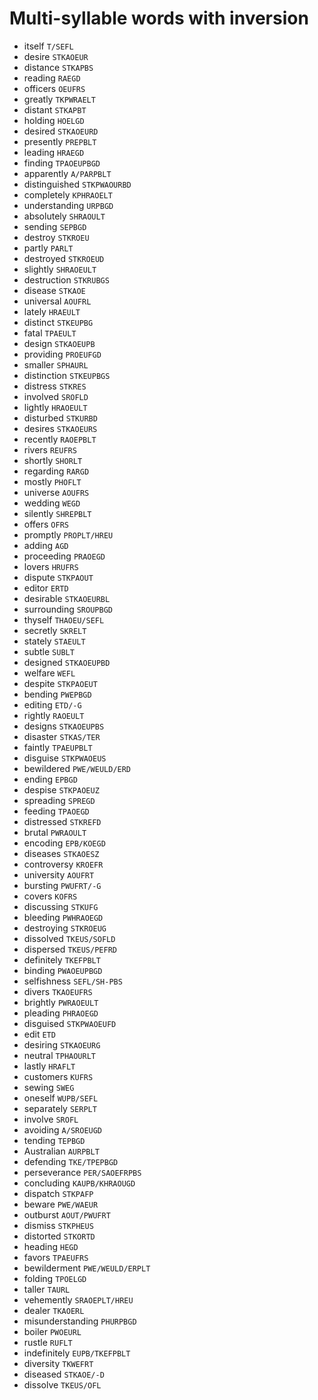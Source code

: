 # Multi-syllable words with inversion

* itself `T/SEFL`
* desire `STKAOEUR`
* distance `STKAPBS`
* reading `RAEGD`
* officers `OEUFRS`
* greatly `TKPWRAELT`
* distant `STKAPBT`
* holding `HOELGD`
* desired `STKAOEURD`
* presently `PREPBLT`
* leading `HRAEGD`
* finding `TPAOEUPBGD`
* apparently `A/PARPBLT`
* distinguished `STKPWAOURBD`
* completely `KPHRAOELT`
* understanding `URPBGD`
* absolutely `SHRAOULT`
* sending `SEPBGD`
* destroy `STKROEU`
* partly `PARLT`
* destroyed `STKROEUD`
* slightly `SHRAOEULT`
* destruction `STKRUBGS`
* disease `STKAOE`
* universal `AOUFRL`
* lately `HRAEULT`
* distinct `STKEUPBG`
* fatal `TPAEULT`
* design `STKAOEUPB`
* providing `PROEUFGD`
* smaller `SPHAURL`
* distinction `STKEUPBGS`
* distress `STKRES`
* involved `SROFLD`
* lightly `HRAOEULT`
* disturbed `STKURBD`
* desires `STKAOEURS`
* recently `RAOEPBLT`
* rivers `REUFRS`
* shortly `SHORLT`
* regarding `RARGD`
* mostly `PHOFLT`
* universe `AOUFRS`
* wedding `WEGD`
* silently `SHREPBLT`
* offers `OFRS`
* promptly `PROPLT/HREU`
* adding `AGD`
* proceeding `PRAOEGD`
* lovers `HRUFRS`
* dispute `STKPAOUT`
* editor `ERTD`
* desirable `STKAOEURBL`
* surrounding `SROUPBGD`
* thyself `THAOEU/SEFL`
* secretly `SKRELT`
* stately `STAEULT`
* subtle `SUBLT`
* designed `STKAOEUPBD`
* welfare `WEFL`
* despite `STKPAOEUT`
* bending `PWEPBGD`
* editing `ETD/-G`
* rightly `RAOEULT`
* designs `STKAOEUPBS`
* disaster `STKAS/TER`
* faintly `TPAEUPBLT`
* disguise `STKPWAOEUS`
* bewildered `PWE/WEULD/ERD`
* ending `EPBGD`
* despise `STKPAOEUZ`
* spreading `SPREGD`
* feeding `TPAOEGD`
* distressed `STKREFD`
* brutal `PWRAOULT`
* encoding `EPB/KOEGD`
* diseases `STKAOESZ`
* controversy `KROEFR`
* university `AOUFRT`
* bursting `PWUFRT/-G`
* covers `KOFRS`
* discussing `STKUFG`
* bleeding `PWHRAOEGD`
* destroying `STKROEUG`
* dissolved `TKEUS/SOFLD`
* dispersed `TKEUS/PEFRD`
* definitely `TKEFPBLT`
* binding `PWAOEUPBGD`
* selfishness `SEFL/SH-PBS`
* divers `TKAOEUFRS`
* brightly `PWRAOEULT`
* pleading `PHRAOEGD`
* disguised `STKPWAOEUFD`
* edit `ETD`
* desiring `STKAOEURG`
* neutral `TPHAOURLT`
* lastly `HRAFLT`
* customers `KUFRS`
* sewing `SWEG`
* oneself `WUPB/SEFL`
* separately `SERPLT`
* involve `SROFL`
* avoiding `A/SROEUGD`
* tending `TEPBGD`
* Australian `AURPBLT`
* defending `TKE/TPEPBGD`
* perseverance `PER/SAOEFRPBS`
* concluding `KAUPB/KHRAOUGD`
* dispatch `STKPAFP`
* beware `PWE/WAEUR`
* outburst `AOUT/PWUFRT`
* dismiss `STKPHEUS`
* distorted `STKORTD`
* heading `HEGD`
* favors `TPAEUFRS`
* bewilderment `PWE/WEULD/ERPLT`
* folding `TPOELGD`
* taller `TAURL`
* vehemently `SRAOEPLT/HREU`
* dealer `TKAOERL`
* misunderstanding `PHURPBGD`
* boiler `PWOEURL`
* rustle `RUFLT`
* indefinitely `EUPB/TKEFPBLT`
* diversity `TKWEFRT`
* diseased `STKAOE/-D`
* dissolve `TKEUS/OFL`
